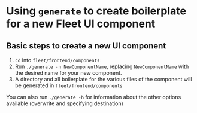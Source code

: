 # Using `generate` to create boilerplate for a new Fleet UI component

## Basic steps to create a new UI component

1. `cd` into `fleet/frontend/components`
2. Run `./generate -n NewComponentName`, replacing `NewComponentName` with the desired name for your
   new component.
3. A directory and all boilerplate for the various files of the component will be generated in
   `fleet/frontend/components`

You can also run `./generate -h` for information about the other options available (overwrite and
specifying destination)

<meta name="pageOrderInSection" value="450">